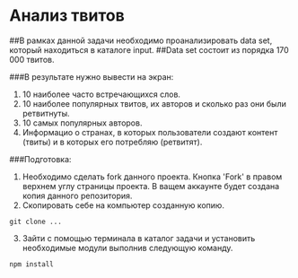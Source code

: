 # Анализ твитов

##В рамках данной задачи необходимо проанализировать data set, который находиться в каталоге input.
##Data set состоит из порядка 170 000 твитов.

###В результате нужно вывести на экран:
1. 10 наиболее часто встречающихся слов.
2. 10 наиболее популярных твитов, их авторов и сколько раз они были ретвитнуты.
3. 10 самых популярных авторов.
4. Информацио о странах, в которых пользователи создают контент (твиты) и в которых 
его потребляю (ретвитят).
 
###Подготовка:
1. Необходимо сделать fork данного проекта. Кнопка 'Fork' в правом верхнем углу страницы проекта.
В ващем аккаунте будет создана копия данного репозитория.
2. Скопировать себе на компьютер созданную копию.
````
git clone ...
````
3. Зайти с помощью терминала в каталог задачи и установить необходимые модули выполнив следующую команду.
````
npm install
````